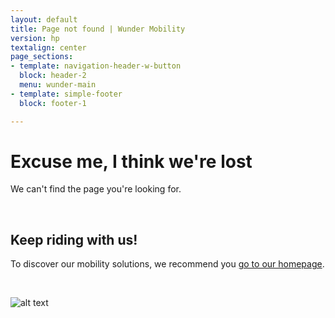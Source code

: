 ```yaml
---
layout: default
title: Page not found | Wunder Mobility
version: hp
textalign: center
page_sections:
- template: navigation-header-w-button
  block: header-2
  menu: wunder-main
- template: simple-footer
  block: footer-1

---
```

# Excuse me, I think we're lost

We can't find the page you're looking for.

&nbsp;

## Keep riding with us!

To discover our mobility solutions, we recommend you [go to our homepage](/ "Back to homepage").

&nbsp;

![alt text](https://media.giphy.com/media/EHpuY3dlS99vy/giphy.gif "Girl rides a bike with a dog on the back")
